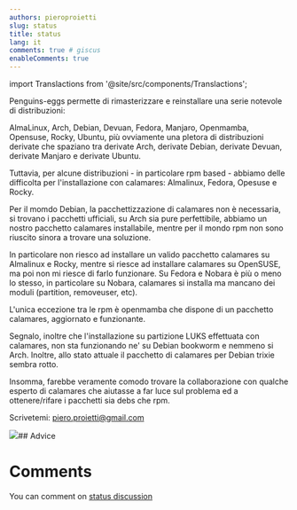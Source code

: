 ```yaml
---
authors: pieroproietti
slug: status
title: status
lang: it
comments: true # giscus
enableComments: true
---
```

import Translactions from '@site/src/components/Translactions';

<Translactions />

Penguins-eggs permette di rimasterizzare e reinstallare una serie notevole di distribuzioni: 

AlmaLinux, Arch, Debian, Devuan, Fedora, Manjaro, Openmamba, Opensuse, Rocky, Ubuntu, più ovviamente una pletora di distribuzioni derivate che spaziano tra derivate Arch, derivate Debian, derivate Devuan, derivate Manjaro e derivate Ubuntu.

Tuttavia, per alcune distribuzioni - in particolare rpm based - abbiamo delle difficolta per l'installazione con calamares: Almalinux, Fedora, Opesuse e Rocky.

Per il momdo Debian, la pacchettizzazione di calamares non è necessaria, si trovano i pacchetti ufficiali, su Arch sia pure perfettibile, abbiamo un nostro pacchetto calamares installabile, mentre per il mondo rpm non sono riuscito sinora a trovare una soluzione.

In particolare non riesco ad installare un valido pacchetto calamares su Almalinux e Rocky, mentre si riesce ad installare calamares su OpenSUSE, ma poi non mi riesce di farlo funzionare. Su Fedora e Nobara è più o meno lo stesso, in particolare su Nobara, calamares si installa ma mancano dei moduli (partition, removeuser, etc).

L'unica eccezione tra le rpm è openmamba che dispone di un pacchetto calamares, aggiornato e funzionante.

Segnalo, inoltre che l'installazione su partizione LUKS effettuata con calamares, non sta funzionando ne' su Debian bookworm e nemmeno si Arch. Inoltre, allo stato attuale il pacchetto di calamares per Debian trixie sembra rotto.

Insomma, farebbe veramente comodo trovare la collaborazione con qualche esperto di calamares che aiutasse a far luce sul problema ed a ottenere/rifare i pacchetti sia debs che rpm.

Scrivetemi: piero.proietti@gmail.com

![](https://upload.wikimedia.org/wikipedia/commons/thumb/c/ca/Calamares_Installer%2C_Debian_12_screenshot.png/600px-Calamares_Installer%2C_Debian_12_screenshot.png)## Advice

# Comments
You can comment on [status discussion](https://github.com/pieroproietti/penguins-blog/discussions/46)
